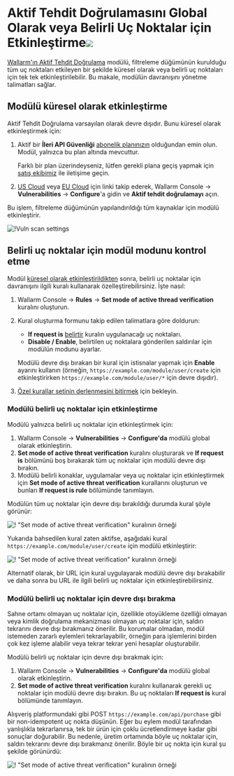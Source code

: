 # Aktif Tehdit Doğrulamasını Global Olarak veya Belirli Uç Noktalar için Etkinleştirme<a href="../../../about-wallarm/subscription-plans/#subscription-plans"><img src="../../../images/api-security-tag.svg" style="border: none;"></a>

[Wallarm'ın Aktif Tehdit Doğrulama](overview.md) modülü, filtreleme düğümünün kurulduğu tüm uç noktaları etkileyen bir şekilde küresel olarak veya belirli uç noktaları için tek tek etkinleştirilebilir. Bu makale, modülün davranışını yönetme talimatları sağlar.

## Modülü küresel olarak etkinleştirme

Aktif Tehdit Doğrulama varsayılan olarak devre dışıdır. Bunu küresel olarak etkinleştirmek için:

1. Aktif bir **İleri API Güvenliği** [abonelik planınızın](../../about-wallarm/subscription-plans.md#subscription-plans) olduğundan emin olun. Modül, yalnızca bu plan altında mevcuttur.

    Farklı bir plan üzerindeyseniz, lütfen gerekli plana geçiş yapmak için [satış ekibimiz](mailto:sales@wallarm.com) ile iletişime geçin.
1.  [US Cloud](https://us1.my.wallarm.com/vulnerabilities/active?configure=true) veya [EU Cloud](https://my.wallarm.com/vulnerabilities/active?configure=true) için linki takip ederek, Wallarm Console → **Vulnerabilities** → **Configure**'a gidin ve **Aktif tehdit doğrulamayı** açın.

Bu işlem, filtreleme düğümünün yapılandırıldığı tüm kaynaklar için modülü etkinleştirir.

![!Vuln scan settings](../../images/user-guides/vulnerabilities/vuln-scan-settings.png)

## Belirli uç noktalar için modül modunu kontrol etme

Modül [küresel olarak etkinleştirildikten](#enabling-the-module-globally) sonra, belirli uç noktalar için davranışını ilgili kuralı kullanarak özelleştirebilirsiniz. İşte nasıl:

1. Wallarm Console → **Rules** → **Set mode of active thread verification** kuralını oluşturun.
1. Kural oluşturma formunu takip edilen talimatlara göre doldurun:

    * **If request is** [belirtir](../../user-guides/rules/rules.md#branch-description) kuralın uygulanacağı uç noktaları.
    * **Disable / Enable**, belirtilen uç noktalara gönderilen saldırılar için modülün modunu ayarlar.

    Modülü devre dışı bırakan bir kural için istisnalar yapmak için **Enable** ayarını kullanın (örneğin, `https://example.com/module/user/create` için etkinleştirirken `https://example.com/module/user/*` için devre dışıdır).
1. [Özel kurallar setinin derlenmesini bitirmek](../../user-guides/rules/rules.md) için bekleyin.

### Modülü belirli uç noktalar için etkinleştirme

Modülü yalnızca belirli uç noktalar için etkinleştirmek için:

1. Wallarm Console → **Vulnerabilities** → **Configure'da** modülü global olarak etkinleştirin.
1. **Set mode of active threat verification** kuralını oluşturarak ve **If request is** bölümünü boş bırakarak tüm uç noktalar için modülü devre dışı bırakın.
1. Modülü belirli konaklar, uygulamalar veya uç noktalar için etkinleştirmek için **Set mode of active threat verification** kurallarını oluşturun ve bunları **If request is rule** bölümünde tanımlayın.

Modülün tüm uç noktalar için devre dışı bırakıldığı durumda kural şöyle görünür:

![! "Set mode of active threat verification" kuralının örneği](../../images/user-guides/rules/disable-atv-for-all-endpoints.png)

Yukarıda bahsedilen kural zaten aktifse, aşağıdaki kural `https://example.com/module/user/create` için modülü etkinleştirir:

![! "Set mode of active threat verification" kuralının örneği](../../images/user-guides/rules/disable-active-threat-verification-deeper-path-example.png)

Alternatif olarak, bir URL için kural uygulayarak modülü devre dışı bırakabilir ve daha sonra bu URL ile ilgili belirli uç noktalar için etkinleştirebilirsiniz.

### Modülü belirli uç noktalar için devre dışı bırakma

Sahne ortamı olmayan uç noktalar için, özellikle otoyükleme özelliği olmayan veya kimlik doğrulama mekanizması olmayan uç noktalar için, saldırı tekrarını devre dışı bırakmanız önerilir. Bu korumalar olmadan, modül istemeden zararlı eylemleri tekrarlayabilir, örneğin para işlemlerini birden çok kez işleme alabilir veya tekrar tekrar yeni hesaplar oluşturabilir.

Modülü belirli uç noktalar için devre dışı bırakmak için:

1. Wallarm Console → **Vulnerabilities** → **Configure'da** modülü global olarak etkinleştirin.
1. **Set mode of active threat verification** kuralını kullanarak gerekli uç noktalar için modülü devre dışı bırakın. Bu uç noktaları **If request is** kural bölümünde tanımlayın.

Alışveriş platformundaki gibi POST `https://example.com/api/purchase` gibi bir non-idempotent uç nokta düşünün. Eğer bu eylem modül tarafından yanlışlıkla tekrarlanırsa, tek bir ürün için çoklu ücretlendirmeye kadar gibi sonuçlar doğurabilir. Bu nedenle, üretim ortamında böyle uç noktalar için, saldırı tekrarını devre dışı bırakmanız önerilir. Böyle bir uç nokta için kural şu şekilde görünürdü:

![! "Set mode of active threat verification" kuralının örneği](../../images/user-guides/rules/disable-atv-for-non-indemponent-end.png)